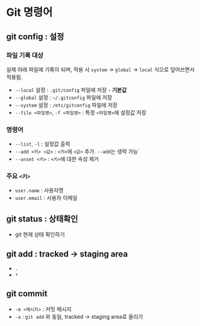 # Git 명령어

## git config : 설정

### 파일 기록 대상

실제 아래 파일에 기록이 되며, 적용 시 `system` -> `global` -> `local` 식으로 덮어쓰면서 적용됨. 
- `--local` 설정 : `.git/config` 파일에 저장 - **기본값**
- `--global` 설정 : `~/.gitconfig` 파일에 저장
- `--system` 설정 : `/etc/gitconfig` 파일에 저장
- `--file <파일명>`, `-f <파일명>` : 특정 `<파일명>`에 설정값 저장

### 명령어

- `--list`, `-l` : 설정값 출력
- `--add <키> <값>` : `<키>`에 `<값>` 추가. `--add`는 생략 가능`
- `--unset <키>` : `<키>`에 대한 속성 제거

### 주요 `<키>`

- `user.name` : 사용자명
- `user.email` : 사용자 이메일


## git status : 상태확인

- git 현재 상태 확인하기

## git add : tracked -> staging area 

- `.`
- `*`

## git commit

- `-m <메시지>` : 커밋 메시지
- `-a` : `git add` 와 동일, tracked -> staging area로 올리기
